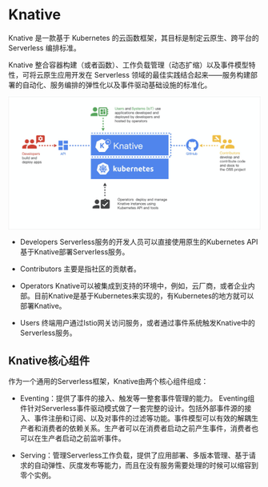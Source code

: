# Knative 

Knative 是一款基于 Kubernetes 的云函数框架，其目标是制定云原生、跨平台的 Serverless 编排标准。

Knative 整合容器构建（或者函数）、工作负载管理（动态扩缩）以及事件模型特性，可将云原生应用开发在 Serverless 领域的最佳实践结合起来——服务构建部署的自动化、服务编排的弹性化以及事件驱动基础设施的标准化。


<div  align="center">
	<img src="../assets/knative.png" width = "550"  align=center />
</div>

- Developers Serverless服务的开发人员可以直接使用原生的Kubernetes API基于Knative部署Serverless服务。

- Contributors 主要是指社区的贡献者。

- Operators Knative可以被集成到支持的环境中，例如，云厂商，或者企业内部。目前Knative是基于Kubernetes来实现的，有Kubernetes的地方就可以部署Knative。

- Users 终端用户通过Istio网关访问服务，或者通过事件系统触发Knative中的Serverless服务。


## Knative核心组件

作为一个通用的Serverless框架，Knative由两个核心组件组成：
- Eventing：提供了事件的接入、触发等一整套事件管理的能力。
Eventing组件针对Serverless事件驱动模式做了一套完整的设计。包括外部事件源的接入、事件注册和订阅、以及对事件的过滤等功能。事件模型可以有效的解耦生产者和消费者的依赖关系。生产者可以在消费者启动之前产生事件，消费者也可以在生产者启动之前监听事件。

- Serving：管理Serverless工作负载，提供了应用部署、多版本管理、基于请求的自动弹性、灰度发布等能力，而且在没有服务需要处理的时候可以缩容到零个实例。